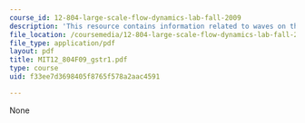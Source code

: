 ```yaml
---
course_id: 12-804-large-scale-flow-dynamics-lab-fall-2009
description: 'This resource contains information related to waves on the Gulf stream. '
file_location: /coursemedia/12-804-large-scale-flow-dynamics-lab-fall-2009/f33ee7d3698405f8765f578a2aac4591_MIT12_804F09_gstr1.pdf
file_type: application/pdf
layout: pdf
title: MIT12_804F09_gstr1.pdf
type: course
uid: f33ee7d3698405f8765f578a2aac4591

---
```

None